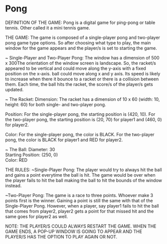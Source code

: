 # Pong

DEFINITION OF THE GAME: 
Pong is a digital game for ping-pong or table tennis. Other called it a mini tennis game. 

THE GAME:
The game is composed of a single-player pong and two-player pong game type options.
So after choosing what type to play, the main window for the game appears and the player/s
is set to starting the game.

~ Single-Player and Two-Player Pong:
  The window has a dimension of 500 x 300The orientation of the window screen is landscape. So, the racket/s appeared to be vertical
  and could move along the y-axis with a fixed position on the x-axis. ball could move along x and y axis.
  Its speed is likely to increase when there it bounce to a racket or there is a collision between them.
  Each time, the ball hits the racket, the score/s of the player/s gets updated.
  
~ The Racket:
  Dimension: The racket has a dimension of 10 x 60 (width: 10, height: 60) for both single- and two-player pong.
  
  Position: For the single-player pong, the starting position is (420, 10).
            For the two-player pong, the starting position is (20, 70) for player1 and (460, 0) for player2.
            
  Color: For the single-player pong, the color is BLACK.
         For the two-player pong, the color is BLACK for player1 and RED for player2.
          
~ The Ball:
  Diameter: 30          
  Starting Position: (250, 0)     
  Color: RED
  
THE RULES:
~Single-Player Pong: The player would try to always hit the ball and gains a point everytime the ball is hit.
                     The game would be over when the player fails to hit the ball making the ball to hit the bounds of the window                            instead.
                     
~Two-Player Pong: The game is a race to three points. Whoever make 3 points first is the winner.
                  Gaining a point is still the same with that of the Single-Player Pong. However, when a player, 
                  say player1 fails to hit the ball that comes from player2, player2 gets a point for that missed 
                  hit and the same goes for player2 as well.
                  

NOTE: THE PLAYER/S COULD ALWAYS RESTART THE GAME. WHEN THE GAME ENDS, A POP-UP WINDOW IS GOING TO APPEAR AND THE PLAYER/S HAS THE OPTION         TO PLAY AGAIN OR NOT.
  
